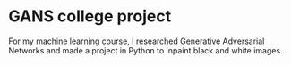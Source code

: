 # GANS college project
For my machine learning course, I researched Generative Adversarial Networks and
made a project in Python to inpaint black and white images.
